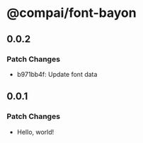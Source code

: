 # @compai/font-bayon

## 0.0.2

### Patch Changes

- b971bb4f: Update font data

## 0.0.1

### Patch Changes

- Hello, world!
